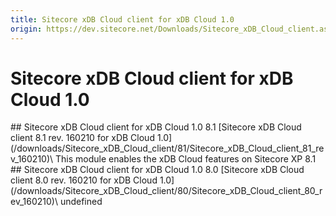 ```yaml
---
title: Sitecore xDB Cloud client for xDB Cloud 1.0
origin: https://dev.sitecore.net/Downloads/Sitecore_xDB_Cloud_client.aspx
---
```


# Sitecore xDB Cloud client for xDB Cloud 1.0

<Card variant='outlineRaised' px={0} mb={8}>
<CardHeader>
## Sitecore xDB Cloud client for xDB Cloud 1.0 8.1
</CardHeader>
<CardBody>
[Sitecore xDB Cloud client 8.1 rev. 160210 for xDB Cloud 1.0](/downloads/Sitecore_xDB_Cloud_client/81/Sitecore_xDB_Cloud_client_81_rev_160210)\
This module enables the xDB Cloud features on Sitecore XP 8.1


</CardBody>          
</Card>
<Card variant='outlineRaised' px={0} mb={8}>
<CardHeader>
## Sitecore xDB Cloud client for xDB Cloud 1.0 8.0
</CardHeader>
<CardBody>
[Sitecore xDB Cloud client 8.0 rev. 160210 for xDB Cloud 1.0](/downloads/Sitecore_xDB_Cloud_client/80/Sitecore_xDB_Cloud_client_80_rev_160210)\
undefined


</CardBody>          
</Card>